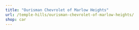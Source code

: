 ```yaml
---
title: "Ourisman Chevrolet of Marlow Heights"
url: /temple-hills/ourisman-chevrolet-of-marlow-heights/
shop: car
---
```

